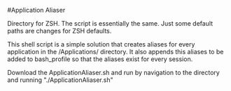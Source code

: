 #Application Aliaser

Directory for ZSH. The script is essentially the same. Just some default paths are changes for ZSH defaults.

This shell script is a simple solution that creates aliases for every application in the /Applications/ directory.
It also appends this aliases to be added to bash_profile so that the aliases exist for every session.

Download the ApplicationAliaser.sh and run by navigation to the directory and running "./ApplicationAliaser.sh"
